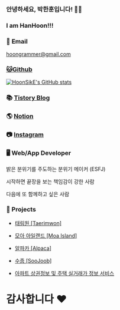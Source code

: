 

### 안녕하세요, 박한훈입니다! 🏃‍♂️
### I am HanHoon!!!

### 📧 **Email**
hoongrammer@gmail.com

### [🐱**Github**](https://github.com/HoonSikE)

[![HoonSikE's GitHub stats](https://github-readme-stats.vercel.app/api?username=HoonSikE&show_icons=true&theme=dracula)](https://github.com/anuraghazra/github-readme-stats)


### 📚 [**Tistory Blog**](https://han-hoon.tistory.com/)

### 🌎 [**Notion**](https://hoongrammer.notion.site/hoongrammer/8f37f047d08a447b974ed0514a065f33)

### 📷 [**Instagram**](https://www.instagram.com/hoon._.sik/)

### 🖥️ **Web/App Developer**

밝은 분위기를 주도하는 분위기 메이커 (ESFJ)

시작하면 끝장을 보는 책임감이 강한 사람

다음에 또 함께하고 싶은 사람

### 💎 Projects
 - [태림원 [Taerimwon]](https://github.com/HoonSikE/MakeEngraveDraft)

 - [모아 아일랜드 [Moa Island]](https://github.com/HoonSikE/MoaIsland)

 - [알파카 [Alpaca]](https://github.com/HoonSikE/Alpaca/tree/master/aos)

 - [수줍 [SooJoob]](https://github.com/HoonSikE/SOOJOOB)

 - [아파트 상권정보 및 주택 실거래가 정보 서비스](https://github.com/HoonSikE/HappyHouse)

# 감사합니다 ❤️

